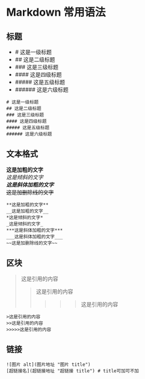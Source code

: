 # Markdown 常用语法
## 标题
+ \# 这是一级标题
+ \## 这是二级标题
+ \### 这是三级标题
+ \#### 这是四级标题
+ \##### 这是五级标题
+ \###### 这是六级标题
```
# 这是一级标题
## 这是二级标题
### 这是三级标题
#### 这是四级标题
##### 这是五级标题
###### 这是六级标题
```

## 文本格式
**这是加粗的文字**  
*这是倾斜的文字*  
***这是斜体加粗的文字***  
~~这是加删除线的文字~~  
```
**这是加粗的文字**  
__这是加粗的文字__  
*这是倾斜的文字*  
_这是倾斜的文字_  
***这是斜体加粗的文字***
___这是斜体加粗的文字___
~~这是加删除线的文字~~
```
## 区块
>这是引用的内容
>>这是引用的内容
>>>>>这是引用的内容
```
>这是引用的内容
>>这是引用的内容
>>>>>这是引用的内容
```

## 链接
```
![图片 alt](图片地址 "图片 title")
[超链接名](超链接地址 "超链接 title") # title可加可不加
```